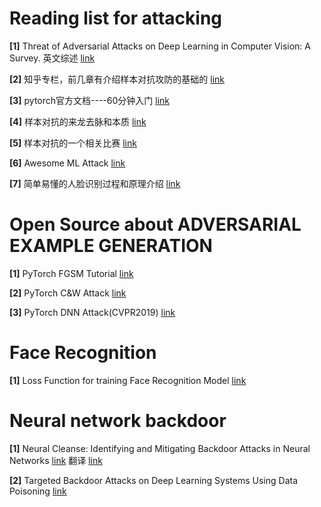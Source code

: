 # Reading list for attacking

**[1]**   Threat of Adversarial Attacks on Deep Learning in Computer Vision: A Survey. 英文综述 [link](https://arxiv.org/pdf/1801.00553.pdf)   

**[2]**   知乎专栏，前几章有介绍样本对抗攻防的基础的 [link](https://zhuanlan.zhihu.com/c_170476465) 

**[3]**   pytorch官方文档----60分钟入门  [link](https://pytorch.org/tutorials/beginner/deep_learning_60min_blitz.html) 

**[4]**   样本对抗的来龙去脉和本质  [link](http://baijiahao.baidu.com/s?id=1596201339578975526&wfr=spider&for=pc) 

**[5]**   样本对抗的一个相关比赛  [link](https://tianchi.aliyun.com/competition/entrance/231701/introduction?spm=5176.12281957.1004.2.38b04c2aac5bGR) 

**[6]**   Awesome ML Attack  [link](https://github.com/yenchenlin/awesome-adversarial-machine-learning) 

**[7]**   简单易懂的人脸识别过程和原理介绍 [link](https://blog.csdn.net/LEON1741/article/details/81358974) 

# Open Source about ADVERSARIAL EXAMPLE GENERATION

**[1]** PyTorch FGSM Tutorial [link](https://pytorch.org/tutorials/beginner/fgsm_tutorial.html)

**[2]** PyTorch C&W Attack [link](https://github.com/rwightman/pytorch-nips2017-attack-example)

**[3]** PyTorch DNN Attack(CVPR2019) [link](https://github.com/jeromerony/fast_adversarial)

# Face Recognition

**[1]** Loss Function for training Face Recognition Model [link](https://zhuanlan.zhihu.com/p/34404607)

# Neural network backdoor
**[1]** Neural Cleanse: Identifying and Mitigating Backdoor Attacks in Neural Networks [link](http://people.cs.uchicago.edu/~ravenben/publications/pdf/backdoor-sp19.pdf)   翻译 [link](https://blog.csdn.net/qq_38232598/article/details/89244310)

**[2]** Targeted Backdoor Attacks on Deep Learning Systems Using Data Poisoning [link](https://arxiv.org/pdf/1712.05526.pdf)
